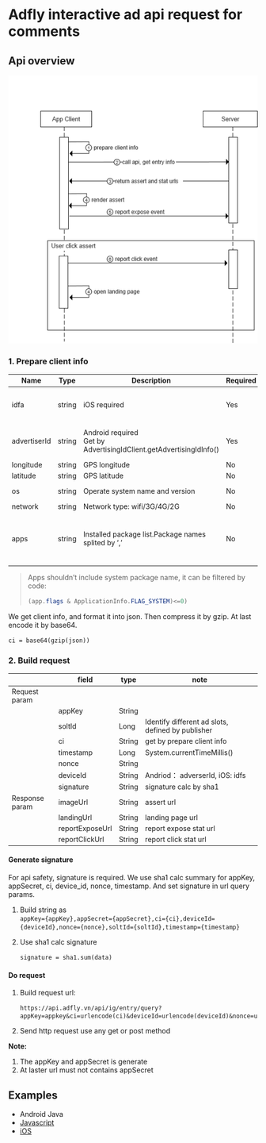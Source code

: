 
#  Adfly interactive ad api request for comments


## Api overview


![](./images/api_call_flow.png)

### 1. Prepare client info


| Name         | Type   | Description                                          | Required | example                                                                                         |
|--------------|--------|------------------------------------------------------|----------|-------------------------------------------------------------------------------------------------|
| idfa         | string | iOS required                                         | Yes      | 3630C7D4\-EC1F\-4BC1\-820E\-4E2EC9DEDF0D                                                        |
| advertiserId | string | Android required <br/> Get by AdvertisingIdClient\.getAdvertisingIdInfo\(\) | Yes      | d66c3793\-10c1\-48f1\-81bd\-d8f3e6e33d92                                                        |
| longitude    | string | GPS longitude                                        | No       | 118\.78                                                                                         |
| latitude     | string | GPS latitude                                         | No       | 32\.04                                                                                          |
| os           | string | Operate system name and version                      | No       | ios\_11\.3, android\_6\.0\.1                                                                    |
| network      | string | Network type: wifi/3G/4G/2G                          | No       | wifi, 2G, 3G, 4G                                                                                |
| apps         | string | Installed package list\.Package names splited by ‘,’ | No       | com\.ss\.android\. ugc\.live,cn\.v6\.si xrooms,com\.zt game\.bob,com\. nd\.android\.pan dahome2 |

> Apps shouldn’t include system package name, it can be filtered by code:
> ```java
> (app.flags & ApplicationInfo.FLAG_SYSTEM)<=0)
> ```

We get client info, and format it into json. Then compress it by gzip. At last encode it by base64.

```
ci = base64(gzip(json))
```

### 2. Build request

|                | field           | type   | note                           |
|----------------|-----------------|--|--|
| Request param|
|                | appKey          | String |                                |
|                | soltId          | Long | Identify different ad slots, defined by publisher        |
|                | ci              | String | get by prepare client info     |
|                | timestamp       | Long   | System\.currentTimeMillis\(\)  |
|                | nonce           | String |                                |
|                | deviceId      | String | Andriod： adverserId, iOS: idfs |
|                | signature      | String | signature calc by sha1 |
| Response param | imageUrl        | String | assert url                     |
|                | landingUrl      | String | landing page url               |
|                | reportExposeUrl | String | report expose stat url         |
|                | reportClickUrl  | String | report click stat url          |


#### Generate signature

For api safety, signature is required. We use sha1 calc summary for appKey, appSecret, ci, device_id, nonce, timestamp. And set signature in url query params.

1. Build string as   
    ```appKey={appKey},appSecret={appSecret},ci={ci},deviceId={deviceId},nonce={nonce},soltId={soltId},timestamp={timestamp}```
2. Use sha1 calc signature

    ```
    signature = sha1.sum(data)
    ```

#### Do request

1. Build request url: 

    ```
    https://api.adfly.vn/api/ig/entry/query?appKey=appkey&ci=urlencode(ci)&deviceId=urlencode(deviceId)&nonce=urlencode(nonce)&soltId=soltId&timestamp=timestamp&signature=signature
    ```
2. Send http request use any get or post method



**Note:**

1. The appKey and appSecret is generate 
2. At laster url must not contains appSecret


## Examples

- Android Java
- [Javascript](./demo/js_demo.js)
- [iOS](./demo/ios)

